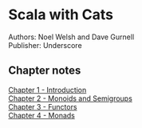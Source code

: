 # Scala with Cats
Authors: Noel Welsh and Dave Gurnell  
Publisher: Underscore

## Chapter notes
[Chapter 1 - Introduction](chapter1.md)  
[Chapter 2 - Monoids and Semigroups](chapter2.md)  
[Chapter 3 - Functors](chapter3.md)  
[Chapter 4 - Monads](chapter4.md)  
